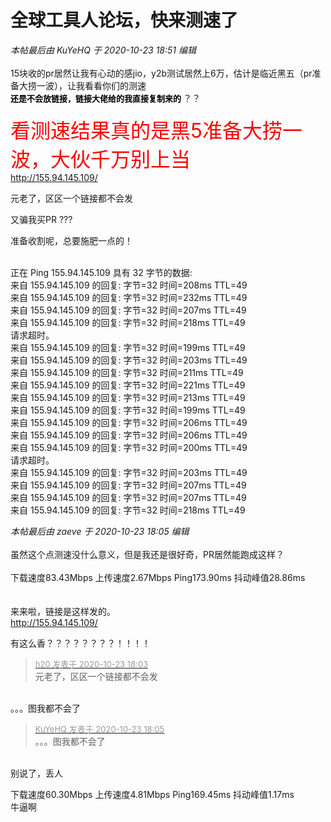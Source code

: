 # 全球工具人论坛，快来测速了


<i class="pstatus"> 本帖最后由 KuYeHQ 于 2020-10-23 18:51 编辑 </i><br />
<br />
15块收的pr居然让我有心动的感jio，y2b测试居然上6万，估计是临近黑五（pr准备大捞一波），让我看看你们的测速<img src="static/image/smiley/yct/011.gif" smilieid="33" border="0" alt="" /> <br />
<font color="black"><strong><font size="2">还是不会放链接，链接大佬给的我直接复制来的<img src="static/image/smiley/yct/002.gif" smilieid="30" border="0" alt="" /> </font></strong></font>？？<br />
<br />
<font color="Red"><font size="6">看测速结果真的是黑5准备大捞一波，大伙千万别上当</font></font><br />
<a href="http://155.94.145.109/" target="_blank">http://155.94.145.109/</a><br />
<img id="aimg_o1Lql" onclick="zoom(this, this.src, 0, 0, 0)" class="zoom" src="https://www.mpimg.cn/images/2020/10/23/cs.png" onmouseover="img_onmouseoverfunc(this)" onload="thumbImg(this)" border="0" alt="" /><br />
<img id="aimg_mq9Sq" onclick="zoom(this, this.src, 0, 0, 0)" class="zoom" src="https://www.mpimg.cn/images/2020/10/23/3601720060182125118.png" onmouseover="img_onmouseoverfunc(this)" onload="thumbImg(this)" border="0" alt="" />

元老了，区区一个链接都不会发

又骗我买PR ???

准备收割呢，总要施肥一点的！<br />
<br />
<img src="static/image/smiley/default/lol.gif" smilieid="12" border="0" alt="" /><img src="static/image/smiley/default/lol.gif" smilieid="12" border="0" alt="" /><img src="static/image/smiley/default/lol.gif" smilieid="12" border="0" alt="" />

正在 Ping 155.94.145.109 具有 32 字节的数据:<br />
来自 155.94.145.109 的回复: 字节=32 时间=208ms TTL=49<br />
来自 155.94.145.109 的回复: 字节=32 时间=232ms TTL=49<br />
来自 155.94.145.109 的回复: 字节=32 时间=207ms TTL=49<br />
来自 155.94.145.109 的回复: 字节=32 时间=218ms TTL=49<br />
请求超时。<br />
来自 155.94.145.109 的回复: 字节=32 时间=199ms TTL=49<br />
来自 155.94.145.109 的回复: 字节=32 时间=203ms TTL=49<br />
来自 155.94.145.109 的回复: 字节=32 时间=211ms TTL=49<br />
来自 155.94.145.109 的回复: 字节=32 时间=221ms TTL=49<br />
来自 155.94.145.109 的回复: 字节=32 时间=213ms TTL=49<br />
来自 155.94.145.109 的回复: 字节=32 时间=199ms TTL=49<br />
来自 155.94.145.109 的回复: 字节=32 时间=206ms TTL=49<br />
来自 155.94.145.109 的回复: 字节=32 时间=206ms TTL=49<br />
来自 155.94.145.109 的回复: 字节=32 时间=200ms TTL=49<br />
请求超时。<br />
来自 155.94.145.109 的回复: 字节=32 时间=203ms TTL=49<br />
来自 155.94.145.109 的回复: 字节=32 时间=207ms TTL=49<br />
来自 155.94.145.109 的回复: 字节=32 时间=207ms TTL=49<br />
来自 155.94.145.109 的回复: 字节=32 时间=218ms TTL=49<img id="aimg_PJZB2" onclick="zoom(this, this.src, 0, 0, 0)" class="zoom" src="https://cdn.jsdelivr.net/gh/hishis/forum-master/public/images/patch.gif" onmouseover="img_onmouseoverfunc(this)" onload="thumbImg(this)" border="0" alt="" />

<i class="pstatus"> 本帖最后由 zaeve 于 2020-10-23 18:05 编辑 </i><br />
<br />
虽然这个点测速没什么意义，但是我还是很好奇，PR居然能跑成这样？<br />
<br />
下载速度83.43Mbps 上传速度2.67Mbps Ping173.90ms 抖动峰值28.86ms<br />
<br />
<br />
来来啦，链接是这样发的。<br />
<a href="http://155.94.145.109/" target="_blank">http://155.94.145.109/</a><img id="aimg_ctcOu" onclick="zoom(this, this.src, 0, 0, 0)" class="zoom" src="https://cdn.jsdelivr.net/gh/hishis/forum-master/public/images/patch.gif" onmouseover="img_onmouseoverfunc(this)" onload="thumbImg(this)" border="0" alt="" />

有这么香？？？？？？？？！！！！

<div class="quote"><blockquote><font size="2"><a href="https://www.hostloc.com/forum.php?mod=redirect&amp;goto=findpost&amp;pid=9342279&amp;ptid=757696" target="_blank"><font color="#999999">h20 发表于 2020-10-23 18:03</font></a></font><br />
元老了，区区一个链接都不会发</blockquote></div><br />
。。。图我都不会了<img src="static/image/smiley/yct/002.gif" smilieid="30" border="0" alt="" />

<div class="quote"><blockquote><font size="2"><a href="https://www.hostloc.com/forum.php?mod=redirect&amp;goto=findpost&amp;pid=9342293&amp;ptid=757696" target="_blank"><font color="#999999">KuYeHQ 发表于 2020-10-23 18:05</font></a></font><br />
。。。图我都不会了</blockquote></div><br />
<img src="static/image/smiley/yct/011.gif" smilieid="33" border="0" alt="" />别说了，丢人

下载速度60.30Mbps 上传速度4.81Mbps Ping169.45ms 抖动峰值1.17ms&nbsp;&nbsp;<br />
牛逼啊
